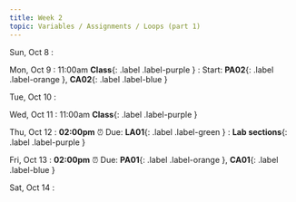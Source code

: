 ```yaml
---
title: Week 2
topic: Variables / Assignments / Loops (part 1)
---
```

Sun, Oct 8
: [](#)

Mon, Oct 9
: 11:00am **Class**{: .label .label-purple }
: Start: **PA02**{: .label .label-orange }, **CA02**{: .label .label-blue }

Tue, Oct 10
: [](#)

Wed, Oct 11
: 11:00am **Class**{: .label .label-purple }

Thu, Oct 12
: **02:00pm**  ⏰  Due: **LA01**{: .label .label-green }
: **Lab sections**{: .label .label-purple }

Fri, Oct 13
: **02:00pm**  ⏰  Due: **PA01**{: .label .label-orange }, **CA01**{: .label .label-blue }

Sat, Oct 14
: [](#)
